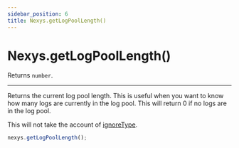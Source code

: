 ```yaml
---
sidebar_position: 6
title: Nexys.getLogPoolLength()
---
```


# Nexys.getLogPoolLength()

Returns `number`.

---

Returns the current log pool length. This is useful when you want to know how many logs are currently in the log pool. This will return 0 if no logs are in the log pool.

This will not take the account of [ignoreType](/configuration/ignoretype/ignore-type).

```javascript
nexys.getLogPoolLength();
```